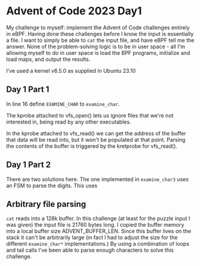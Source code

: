 # Advent of Code 2023 Day1

My challenge to myself: implement the Advent of Code challenges entirely in
eBPF. Having done these challenges before I know the input is essentially a
file. I want to simply be able to `cat` the input file, and have eBPF tell me
the answer. None of the problem-solving logic is to be in user space - all I'm
allowing myself to do in user space is load the BPF programs, initialize and 
load maps, and output the results. 

I've used a kernel v6.5.0 as supplied in Ubuntu 23.10

## Day 1 Part 1

In line 16 define `EXAMINE_CHAR` to `examine_char`.

The kprobe attached to vfs_open() lets us ignore files that we're not interested
in, being read by any other executables. 

In the kprobe attached to vfs_read() we can get the address of the buffer that
data will be read into, but it won't be populated at that point. Parsing the
contents of the buffer is triggered by the kretprobe for vfs_read(). 

## Day 1 Part 2

There are two solutions here. The one implemented in `examine_char3`
uses an FSM to parse the digits. This uses 

## Arbitrary file parsing

`cat` reads into a 128k buffer. In this challenge (at least for the puzzle input 
I was given) the input file is 21760 bytes long. I copied the buffer memory into
a local buffer size ADVENT_BUFFER_LEN. Since this buffer lives on the stack it
can't be arbitrarily large (in fact I had to adjust the size for the different
`examine_char*` implementations.) By using a combination of loops and
tail calls I've been able to parse enough characters to solve this challenge. 
